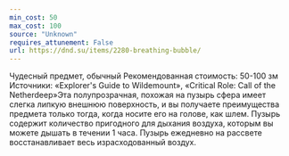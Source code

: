 ```yaml
---
min_cost: 50
max_cost: 100
source: "Unknown"
requires_attunement: False
url: https://dnd.su/items/2280-breathing-bubble/
---
```


Чудесный предмет, обычный
Рекомендованная стоимость: 50-100 зм
Источники: «Explorer's Guide to Wildemount», «Critical Role: Call of the Netherdeep»Эта полупрозрачная, похожая на пузырь сфера имеет слегка липкую внешнюю поверхность, и вы получаете преимущества предмета только тогда, когда носите его на голове, как шлем.
Пузырь содержит количество пригодного для дыхания воздуха, которым вы можете дышать в течении 1 часа. Пузырь ежедневно на рассвете восстанавливает весь израсходованный воздух.